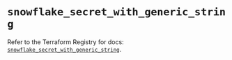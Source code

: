 # `snowflake_secret_with_generic_string`

Refer to the Terraform Registry for docs: [`snowflake_secret_with_generic_string`](https://registry.terraform.io/providers/snowflakedb/snowflake/1.2.1/docs/resources/secret_with_generic_string).
